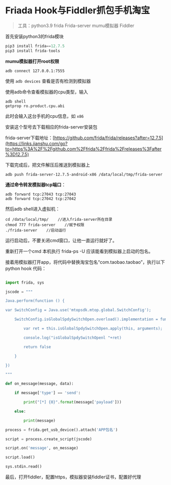 # Friada Hook与Fiddler抓包手机淘宝

> 工具：python3.9  frida Frida-server mumu模拟器 Fiddler

首先安装python3的frida模块

```python
pip3 install frida==12.7.5
pip3 install frida-tools
```

**mumu模拟器打开root权限**

```shell
adb connect 127.0.0.1:7555
```

 使用 `adb devices` 查看是否有检测到模拟器

使用adb命令查看模拟器的cpu类型，输入

```shell
adb shell
getprop ro.product.cpu.abi
```

此时会输入这台手机的cpu信息，如 `x86`



安装这个型号去下载相应的frida-server安装包

frida-server下载地址：[https://github.com/frida/frida/releases?after=12.7.5](https://links.jianshu.com/go?to=https%3A%2F%2Fgithub.com%2Ffrida%2Ffrida%2Freleases%3Fafter%3D12.7.5)

下载完成后，把文件解压后推送到模拟器上

```shell
adb push frida-server-12.7.5-android-x86 /data/local/tmp/frida-server
```

**通过命令转发模拟器tcp端口**：

```shell
adb forward tcp:27043 tcp:27043 
adb forward tcp:27042 tcp:27042
```

然后adb shell进入虚拟机：

```shell
cd /data/local/tmp/    //进入frida-server所在目录
chmod 777 frida-server    //赋予权限
./frida-server    //启动运行
```

运行启动后，不要关闭cmd窗口，让他一直运行就好了。

重新打开一个cmd 本机执行 frida-ps -U 应该能看到模拟器上启动的包名。

接着用模拟器打开app，将代码中替换淘宝包名“com.taobao.taobao”，执行以下python hook 代码：

```python

import frida, sys

jscode = """

Java.perform(function () {

var SwitchConfig = Java.use('mtopsdk.mtop.global.SwitchConfig');

    SwitchConfig.isGlobalSpdySwitchOpen.overload().implementation = function(){

        var ret = this.isGlobalSpdySwitchOpen.apply(this, arguments);

        console.log("isGlobalSpdySwitchOpenl "+ret)

        return false

    }

})

"""

def on_message(message, data):

    if message['type'] == 'send':

        print("[*] {0}".format(message['payload']))

    else:

        print(message)

process = frida.get_usb_device().attach('APP包名')

script = process.create_script(jscode)

script.on('message', on_message)

script.load()

sys.stdin.read()

```

最后，打开fiddler，配置https，模拟器安装fiddler证书，配置好代理